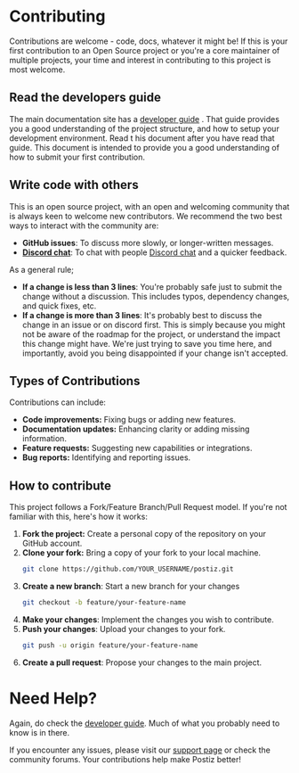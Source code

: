 # Contributing

Contributions are welcome - code, docs, whatever it might be! If this is your first contribution to an Open Source project or you're a core maintainer of multiple projects, your time and interest in contributing to this project is most welcome.

## Read the developers guide

The main documentation site has a [developer guide](https://docs.postiz.com/developer-guide) . That guide provides you a good understanding of the project structure, and how to setup your development environment. Read t his document after you have read that guide. This document is intended to provide you a good understanding of how to submit your first contribution.

## Write code with others

This is an open source project, with an open and welcoming community that is always keen to welcome new contributors. We recommend the two best ways to interact with the community are:

- **GitHub issues**: To discuss more slowly, or longer-written messages.
- **[Discord chat](https://discord.postiz.com)**: To chat with people [Discord chat](https://discord.postiz.com/) and a quicker feedback.

As a general rule;

- **If a change is less than 3 lines**: You're probably safe just to submit the change without a discussion. This includes typos, dependency changes, and quick fixes, etc.
- **If a change is more than 3 lines**: It's probably best to discuss the change in an issue or on discord first. This is simply because you might not be aware of the roadmap for the project, or understand the impact this change might have. We're just trying to save you time here, and importantly, avoid you being disappointed if your change isn't accepted.

## Types of Contributions

Contributions can include:
- **Code improvements:** Fixing bugs or adding new features.
- **Documentation updates:** Enhancing clarity or adding missing information.
- **Feature requests:** Suggesting new capabilities or integrations.
- **Bug reports:** Identifying and reporting issues.

## How to contribute

This project follows a Fork/Feature Branch/Pull Request model. If you're not familiar with this, here's how it works:

1. **Fork the project:** Create a personal copy of the repository on your GitHub account.
2. **Clone your fork:** Bring a copy of your fork to your local machine.
   ```bash
   git clone https://github.com/YOUR_USERNAME/postiz.git
   ```
3. **Create a new branch**: Start a new branch for your changes
   ```bash
   git checkout -b feature/your-feature-name
   ```
6. **Make your changes**: Implement the changes you wish to contribute.
7. **Push your changes**: Upload your changes to your fork.
   ```bash
   git push -u origin feature/your-feature-name
   ```
9. **Create a pull request**: Propose your changes to the main project.


# Need Help?

Again, do check the [developer guide](https://docs.postiz.com/developer-guide). Much of what you probably need to know is in there.

If you encounter any issues, please visit our [support page](https://docs.postiz.com/support) or check the community forums. Your contributions help make Postiz better!

